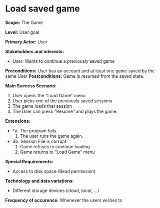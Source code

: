 # Load saved game

**Scope:** The Game

**Level:** User goal

**Primary Actor:** User

**Stakeholders and interests:**  
 - User: Wants to continue a previously saved game
 
**Preconditions:** User has an account and at least one game saved by the same User
**Postconditions:** Game is resumed from the saved state.

**Main Success Scenario:**  
1. User opens the “Load Game” menu
2. User picks one of the previously saved sessions
3. The game loads that session
4. The User can press “Resume” and plays the game. 

**Extensions:**  
* *a. The program fails.
   1. The user runs the game again.
* 3b. Session File is corrupt:
   1. Game refuses to continue loading
   2. Game returns to “Load Game” menu 

**Special Requirements:**
- Access to disk space (Read permission)

**Technology and data variations:**
- Different storage devices (cloud, local, ...)

**Frequency of occurence:**
Whenever the users wishes to
